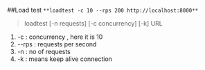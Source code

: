 ##Load test
`**loadtest -c 10 --rps 200 http://localhost:8000**`

>loadtest [-n requests] [-c concurrency] [-k] URL

1. -c : concurrency , here it is 10
2. --rps : requests per second
3. -n : no of requests
4. -k : means keep alive connection
